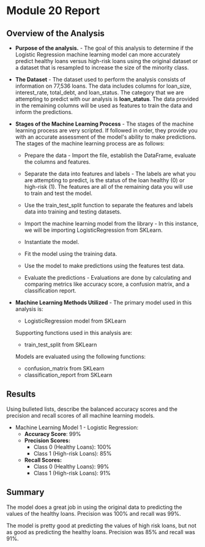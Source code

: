 ﻿# Module 20 Report

## Overview of the Analysis

* **Purpose of the analysis.**  - The goal of this analysis to determine if the Logistic Regression machine learning model can more accurately predict healthy loans versus high-risk loans using the original dataset or a dataset that is resampled to increase the size of the minority class.
* **The Dataset** - The dataset used to perform the analysis consists of information on 77,536 loans. The data includes columns for loan_size, interest_rate, total_debt, and loan_status. The category that we are attempting to predict with our analysis is **loan_status**. The data provided in the remaining columns will be used as features to train the data and inform the predictions.
* **Stages of the Machine Learning Process** - The stages of the machine learning process are very scripted. If followed in order, they provide you with an accurate assessment of the model's ability to make predictions. The stages of the machine learning process are as follows:

	- Prepare the data - Import the file, establish the DataFrame, evaluate the columns and features.
	
	- Separate the data into features and labels - The labels are what you are attempting to predict, is the status of the loan healthy (0) or high-risk (1). The features are all of the remaining data you will use to train and test the model.
	- Use the train_test_split function to separate the features and labels data into training and testing datasets.
	- Import the machine learning model from the library - In this instance, we will be importing LogisticRegression from SKLearn.
	- Instantiate the model.
	- Fit the model using the training data.
	- Use the model to make predictions using the features test data.
	- Evaluate the predictions - Evaluations are done by calculating and comparing metrics like accuracy score, a confusion matrix, and a classification report.
* **Machine Learning Methods Utilized** - 
The primary model used in this analysis is:
	- LogisticRegression model from SKLearn
	
	Supporting functions used in this analysis are:
	- train_test_split from SKLearn
	
	Models are evaluated using the following functions:
	
	- confusion_matrix from SKLearn
	- classification_report from SKLearn

## Results

Using bulleted lists, describe the balanced accuracy scores and the precision and recall scores of all machine learning models.

* Machine Learning Model 1 - Logistic Regression:
	* **Accuracy Score**: 99%
  * **Precision Scores:**
	  * Class 0 (Healthy Loans): 100%
	  * Class 1 (High-risk Loans): 85%
  * **Recall Scores:**
	  * Class 0 (Healthy Loans): 99%
	  * Class 1 (High-risk Loans): 91%

## Summary

The model does a great job in using the original data to predicting the values of the healthy loans. Precision was 100% and recall was 99%.

The model is pretty good at predicting the values of high risk loans, but not as good as predicting the healthy loans. Precision was 85% and recall was 91%.
